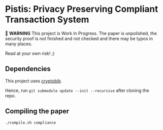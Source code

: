 # Pistis: Privacy Preserving Compliant Transaction System

:rotating_light: **WARNING** This project is Work In Progress. The paper is unpolished, the security proof is not finished and not checked and there may be typos in many places.

Read at your own risk! ;)

## Dependencies

This project uses [cryptobib](https://cryptobib.di.ens.fr/).

Hence, run `git submodule update --init --recursive` after cloning the repo.

## Compiling the paper

```bash
./compile.sh compliance
```
